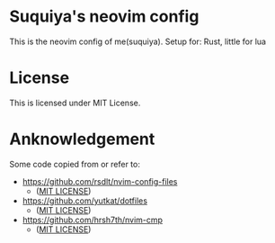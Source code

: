 # Suquiya's neovim config
This is the neovim config of me(suquiya).
Setup for: Rust, little for lua

# License
This is licensed under MIT License.

# Anknowledgement
Some code copied from or refer to:

+ https://github.com/rsdlt/nvim-config-files
    + ([MIT LICENSE](https://github.com/rsdlt/nvim-config-files/blob/main/LICENSE-MIT))
+ https://github.com/yutkat/dotfiles
    + ([MIT LICENSE](https://github.com/yutkat/dotfiles/blob/main/LICENSE))
+ https://github.com/hrsh7th/nvim-cmp
    + ([MIT LICENSE](https://github.com/hrsh7th/nvim-cmp/blob/main/LICENSE))



